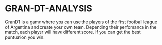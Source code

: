 # GRAN-DT-ANALYSIS
GranDT is a game where you can use the players of the first football league of Argentina and create your own team. Depending their perfomance in the match, each player will have different score. If you can get the best puntuation you win.
